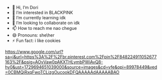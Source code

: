 - 👋 Hi, I’m Dori
- 👀 I’m interested in BLACKPINK
- 🌱 I’m currently learning idk
- 💞️ I’m looking to collaborate on idk
- 📫 How to reach me nao chegue
- 😄 Pronouns: she\her
- ⚡ Fun fact: i like cookies

https://www.google.com/url?sa=i&url=https%3A%2F%2Fbr.pinterest.com%2Fpin%2F848224911052677163%2F&psig=AOvVaw0pAKXTHLymbPWiAvQ8-hy0&ust=1729694651039000&source=images&cd=vfe&opi=89978449&ved=0CBMQjRxqFwoTCLizgOucookDFQAAAAAdAAAAABAO
